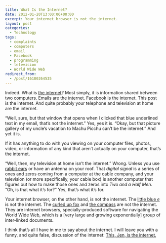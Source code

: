 ```yaml
---
title: What Is the Internet?
date: 2012-01-20T13:00:06+00:00
excerpt: Your internet browser is not the internet.
layout: post
categories:
  - Technology
tags:
  - complaints
  - computers
  - email
  - Facebook
  - programming
  - television
  - World Wide Web
redirect_from:
  - /post/16180264535
---
```

Indeed. What is [the internet](http://en.wikipedia.org/wiki/Internet "The Internet")? Most simply, it is information shared between two computers. Emails are the internet. Facebook is the internet. This post is the internet. And quite probably your telephone and television at home are the internet.

“Well, sure, but that window that opens when I clicked that blue underlined text in my email, that’s not the internet.” Yes, yes it is. “Okay, but that picture gallery of my uncle’s vacation to Machu Picchu can’t be the internet.” And yet it is.

If it has anything to do with you viewing on your computer files, photos, video, or information of any kind that aren’t actually on your computer, that’s the internet.

“Well, then, my television at home isn’t the internet.” Wrong. Unless you use [rabbit ears](http://en.wikipedia.org/wiki/Dipole_antenna "rabbit ears") or have an antenna on your roof. That _digital signal_ is a series of ones and zeros coming from a computer at the cable company, and your television (or more specifically, your cable box) is another computer that figures out how to make those ones and zeros into _Two and a Half Men_. “Oh, is that what it’s for?” Yes, that’s what it’s for.

Your internet browser, on the other hand, is not the internet. The [little blue _e_](http://windows.microsoft.com/en-CA/internet-explorer/products/ie/home "Internet Explorer") is not the internet. The [curled up fox](http://www.mozilla.org/en-US/firefox/central/ "Firefox") and [the compass](http://www.apple.com/safari/ "Safari") are not the internet. They are internet browsers, specially-produced software for navigating the World Wide Web, which is a [very large and growing exponentially] group of inter-linked documents.

I think that’s all I have in me to say about the internet. I will leave you with a funny, and quite false, discussion of the internet: [This, Jen, is the internet.](http://youtu.be/sDA1HUmuuJo "This, Jen, is the internet")